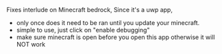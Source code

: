 Fixes interlude on Minecraft bedrock, Since it's a uwp app, 

- only once does it need to be ran until you update your minecraft. 
- simple to use, just click on "enable debugging" 
- make sure minecraft is open before you open this app otherwise it will NOT work
